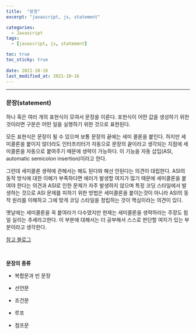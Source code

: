 ```yaml
---
title:  "문장"
excerpt: "javascript, js, statement"

categories:
  - Javascript
tags:
  - [javascript, js, statement]

toc: true
toc_sticky: true
 
date: 2021-10-16 
last_modified_at: 2021-10-16
---  
```


***

### 문장(statement)
하나 혹은 여러 개의 표현식이 모여서 문장을 이룬다. 포현식이 어떤 값을 생성하기 위한것이라면 구문은 어떤 일을 실행하기 위한 것으로 표현된다.  

모든 표현식은 문장이 될 수 있으며 보통 문장의 끝에는 세미 콜론을 붙인다. 하지만 세미콜론을 붙이지 않더라도 인터프리터가 자동으로 문장의 끝이라고 생각되는 지점에 세미콜론을 자동으로 붙여주기 때문에 생략이 가능하다. 이 기능을 자동 삽입(ASI, automatic semicolon insertion)이라고 한다.  

그런데 세미콜론 생략에 관해서는 해도 된다와 해선 안된다는 의견이 대립한다. ASI의 동작 방식에 대한 이해가 부족하다면 에러가 발생할 여지가 많기 때문에 세미콜론을 붙여야 한다는 의견과 ASI로 인한 문제가 자주 발생하지 않으며 특정 코딩 스타일에서 발생하는 것으로 ASI 문제를 피하기 위한 방법은 세미콜론을 붙이는것이 아니라 ASI의 동작 원리를 이해하고 그에 맞게 코딩 스타일을 정립하는 것이 핵심이라는 의견이 있다.  

옛날에는 세미콜론을 꼭 붙여라가 다수였지만 현재는 세미콜론을 생략하라는 주장도 힘일 실리는 추세라고한다. 이 부분에 대해서는 더 공부해서 스스로 판단할 여지가 있는 부분이라고 생각한다.  

[참고 블로그](https://bakyeono.net/post/2018-01-19-javascript-use-semicolon-or-not.html)

<br/>

**문장의 종류**  

* 복합문과 빈 문장  

* 선언문

* 조건문

* 루프

* 점프문
  